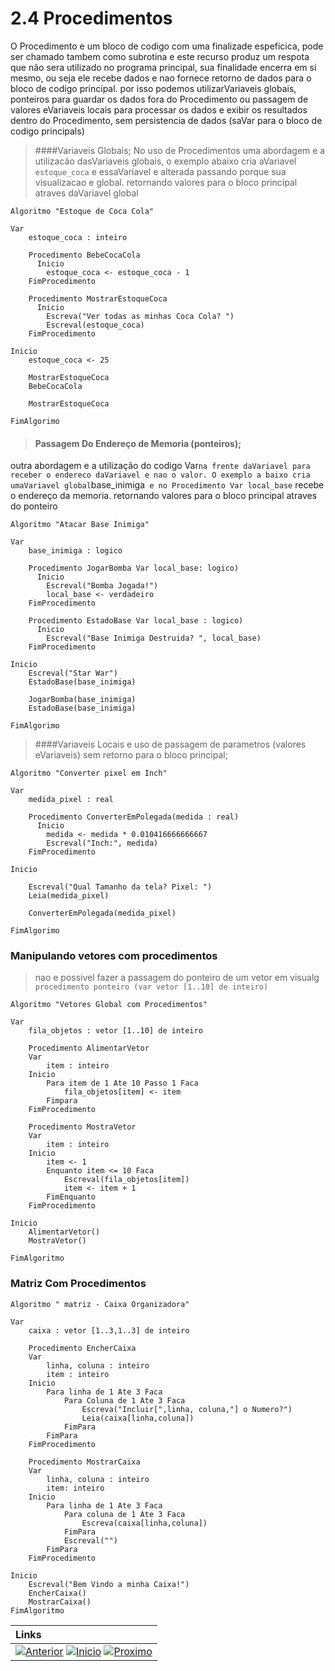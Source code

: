 # 2.4 Procedimentos

O Procedimento e um bloco de codigo com uma finalizade espeficica, pode ser chamado tambem como subrotina e este recurso produz um respota que não sera utilizado no programa principal, sua finalidade encerra em si mesmo, ou seja ele recebe dados e nao fornece retorno de dados para o bloco de codigo principal. por isso podemos utilizarVariaveis globais, ponteiros para guardar os dados fora do Procedimento ou passagem de valores eVariaveis locais para processar os dados e exibir os resultados dentro do Procedimento, sem persistencia de dados (saVar para o bloco de codigo principals)

> ####Variaveis Globais; 
  No uso de Procedimentos uma abordagem e a utilizacão dasVariaveis globais, o exemplo abaixo cria aVariavel `estoque_coca` e essaVariavel e alterada passando porque sua visualizacao e global. retornando valores para o bloco principal atraves daVariavel global

~~~ alg
Algoritmo "Estoque de Coca Cola"

Var
    estoque_coca : inteiro
    
    Procedimento BebeCocaCola
      Inicio
        estoque_coca <- estoque_coca - 1
    FimProcedimento

    Procedimento MostrarEstoqueCoca
      Inicio
        Escreva("Ver todas as minhas Coca Cola? ")
        Escreval(estoque_coca)
    FimProcedimento

Inicio
    estoque_coca <- 25
    
    MostrarEstoqueCoca
    BebeCocaCola

    MostrarEstoqueCoca

FimAlgorimo
~~~

> #### Passagem Do Endereço de Memoria (ponteiros);
  outra abordagem e a utilização do codigo Var` na frente daVariavel para receber o endereco daVariavel e nao o valor. O exemplo a baixo cria umaVariavel global `base_inimiga` e no Procedimento Var local_base` recebe o endereço da memoria. retornando valores para o bloco principal atraves do ponteiro

~~~ alg
Algoritmo "Atacar Base Inimiga"
  
Var
    base_inimiga : logico

    Procedimento JogarBomba Var local_base: logico)
      Inicio
        Escreval("Bomba Jogada!")
        local_base <- verdadeiro
    FimProcedimento

    Procedimento EstadoBase Var local_base : logico)
      Inicio
        Escreval("Base Inimiga Destruida? ", local_base)
    FimProcedimento

Inicio
    Escreval("Star War")
    EstadoBase(base_inimiga)

    JogarBomba(base_inimiga)
    EstadoBase(base_inimiga)

FimAlgorimo
~~~

> ####Variaveis Locais e uso de passagem de parametros (valores eVariaveis) sem retorno para o bloco principal;

~~~ alg
Algoritmo "Converter pixel em Inch"

Var
    medida_pixel : real

    Procedimento ConverterEmPolegada(medida : real)
      Inicio
        medida <- medida * 0.010416666666667 
        Escreval("Inch:", medida)
    FimProcedimento

Inicio

    Escreval("Qual Tamanho da tela? Pixel: ")
    Leia(medida_pixel)

    ConverterEmPolegada(medida_pixel)

FimAlgorimo
~~~

### Manipulando vetores com procedimentos
> nao e possivel fazer a passagem do ponteiro de um vetor em visualg
> `procedimento ponteiro (var vetor [1..10] de inteiro)`

~~~ alg
Algoritmo "Vetores Global com Procedimentos"

Var
    fila_objetos : vetor [1..10] de inteiro

    Procedimento AlimentarVetor
    Var
        item : inteiro
    Inicio
        Para item de 1 Ate 10 Passo 1 Faca
            fila_objetos[item] <- item
        Fimpara
    FimProcedimento

    Procedimento MostraVetor
    Var
        item : inteiro
    Inicio
        item <- 1
        Enquanto item <= 10 Faca
            Escreval(fila_objetos[item])
            item <- item + 1
        FimEnquanto
    FimProcedimento
    
Inicio
    AlimentarVetor()
    MostraVetor()

FimAlgoritmo
~~~

### Matriz Com Procedimentos
~~~ alg
Algoritmo " matriz - Caixa Organizadora"

Var
    caixa : vetor [1..3,1..3] de inteiro

    Procedimento EncherCaixa
    Var
        linha, coluna : inteiro
        item : inteiro
    Inicio
        Para linha de 1 Ate 3 Faca
            Para Coluna de 1 Ate 3 Faca
                Escreva("Incluir[",linha, coluna,"] o Numero?")
                Leia(caixa[linha,coluna])
            FimPara
        FimPara
    FimProcedimento

    Procedimento MostrarCaixa
    Var
        linha, coluna : inteiro
        item: inteiro
    Inicio
        Para linha de 1 Ate 3 Faca
            Para coluna de 1 Ate 3 Faca
                Escreva(caixa[linha,coluna])
            FimPara
            Escreval("")
        FimPara
    FimProcedimento

Inicio
    Escreval("Bem Vindo a minha Caixa!")
    EncherCaixa()
    MostrarCaixa()
FimAlgoritmo
~~~


|**Links** |   
|:--- |
|[![Anterior](https://img.shields.io/badge/Anterior-D70A53?style=for-the-badge)](2.2.md) [![Inicio](https://img.shields.io/badge/Inicio-000000?style=for-the-badge)](../README.md) [![Proximo](https://img.shields.io/badge/Proximo-0078D6?style=for-the-badge)](../README.md)|